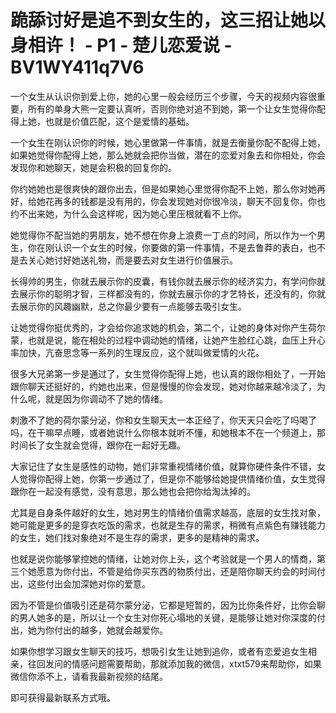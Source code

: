 # 跪舔讨好是追不到女生的，这三招让她以身相许！ - P1 - 楚儿恋爱说 - BV1WY411q7V6

一个女生从认识你到爱上你，她的心里一般会经历三个步骤，今天的视频内容很重要，所有的单身大熊一定要认真听，否则你绝对追不到她，第一个让女生觉得你配得上她，也就是价值匹配，这个是爱情的基础。

一个女生在刚认识你的时候，她心里做第一件事情，就是去衡量你配不配得上她，如果她觉得你配得上她，那么她就会把你当做，潜在的恋爱对象去和你相处，你会发现你和她聊天，她是会积极的回复你的。

你约她她也是很爽快的跟你出去，但是如果她心里觉得你配不上她，那么你对她再好，给她花再多的钱都是没有用的，你会发现她对你很冷淡，聊天不回复你，你也约不出来她，为什么会这样呢，因为她心里压根就看不上你。

她觉得你不配当她的男朋友，她不想在你身上浪费一丁点的时间，所以作为一个男生，你在刚认识一个女生的时候，你要做的第一件事情，不是去鲁莽的表白，也不是去关心她讨好她送礼物，而是要去对女生进行价值展示。

长得帅的男生，你就去展示你的皮囊，有钱你就去展示你的经济实力，有学问你就去展示你的聪明才智，三样都没有的，你就去展示你的才艺特长，还没有的，你就去展示你的风趣幽默，总之你最少要有一点能够去吸引女生。

让她觉得你挺优秀的，才会给你追求她的机会，第二个，让她的身体对你产生荷尔蒙，也就是说，能在相处的过程中调动她的情绪，让她产生脸红心跳，血压上升心率加快，亢奋思念等一系列的生理反应，这个就叫做爱情的火花。

很多大兄弟第一步是通过了，女生觉得你配得上她，也认真的跟你相处了，一开始跟你聊天还挺好的，约她也出来，但是慢慢的你会发现，她对你越来越冷淡了，为什么呢，就是因为你调动不了她的情绪。

刺激不了她的荷尔蒙分泌，你和女生聊天太一本正经了，你天天只会吃了吗喝了吗，在干嘛早点睡，或者她说什么你根本就听不懂，和她根本不在一个频道上，那时间长了女生就会觉得，跟你在一起好无趣。

大家记住了女生是感性的动物，她们非常重视情绪价值，就算你硬件条件不错，女人觉得你配得上她，你第一步通过了，但是你不能够给她提供情绪价值，女生觉得跟你在一起没有感觉，没有意思，那么她也会把你给淘汰掉的。

尤其是自身条件越好的女生，她对男生的情绪价值需求越高，底层的女生找对象，她可能是更多的是穿衣吃饭的需求，也就是生存的需求，稍微有点紫色有赚钱能力的女生，她们找对象绝对不是生存的需求，更多的是精神的需求。

也就是说你能够掌控她的情绪，让她对你上头，这个考验就是一个男人的情商，第三个她愿意为你付出，不管是给你买东西的物质付出，还是陪你聊天约会的时间付出，这些付出会加深她对你的爱意。

因为不管是价值吸引还是荷尔蒙分泌，它都是短暂的，因为比你条件好，比你会聊的男人她多的是，所以让一个女生对你死心塌地的关键，是能够让她对你深度的付出，她为你付出的越多，她就会越爱你。

如果你想学习跟女生聊天的技巧，想吸引女生让她到追你，或者有恋爱追女生相亲，往回发问的情感问题需要帮助，那就添加我的微信，xtxt579来帮助你，如果微信你添不上，请看我最新视频的结尾。

即可获得最新联系方式哦。